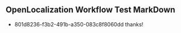 ## OpenLocalization Workflow Test MarkDown
* 801d8236-f3b2-491b-a350-083c8f8060dd 
thanks!<!--HONumber=Mar16_HO2-->
